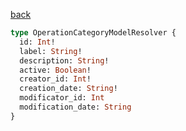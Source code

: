 [back](../../tableOfContent.md)


```graphql
type OperationCategoryModelResolver {
  id: Int!
  label: String!
  description: String!
  active: Boolean!
  creator_id: Int!
  creation_date: String!
  modificator_id: Int
  modification_date: String
}
```
